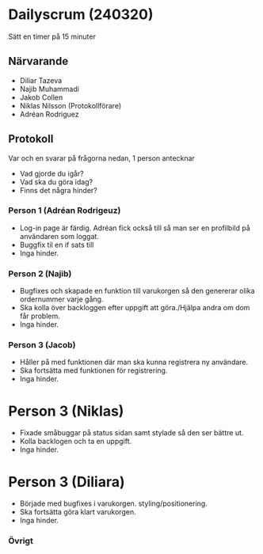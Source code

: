 # Dailyscrum (240320)

Sätt en timer på 15 minuter

## Närvarande
* Diliar Tazeva
* Najib Muhammadi
* Jakob Collen
* Niklas Nilsson (Protokollförare)
* Adréan Rodriguez

## Protokoll
Var och en svarar på frågorna nedan, 1 person antecknar
* Vad gjorde du igår?
* Vad ska du göra idag?
* Finns det några hinder?

### Person 1 (Adréan Rodrigeuz)
* Log-in page är färdig. Adréan fick också till så man ser en profilbild på användaren som loggat.
* Buggfix til en if sats till			
* Inga hinder.



### Person 2 (Najib)
* Bugfixes och skapade en funktion till varukorgen så den genererar olika ordernummer varje gång.
* Ska kolla över backloggen efter uppgift att göra./Hjälpa andra om dom får problem.
* Inga hinder.	


### Person 3 (Jacob)
* Håller på med funktionen där man ska kunna registrera ny användare.
* Ska fortsätta med funktionen för registrering.
* Inga hinder.


# Person 3 (Niklas)
* Fixade småbuggar på status sidan samt stylade så den ser bättre ut.
* Kolla backlogen och ta en uppgift.	
* Inga hinder.


# Person 3 (Diliara)
* Började med bugfixes i varukorgen. styling/positionering.
* Ska fortsätta göra klart varukorgen.
* Inga hinder.


### Övrigt

